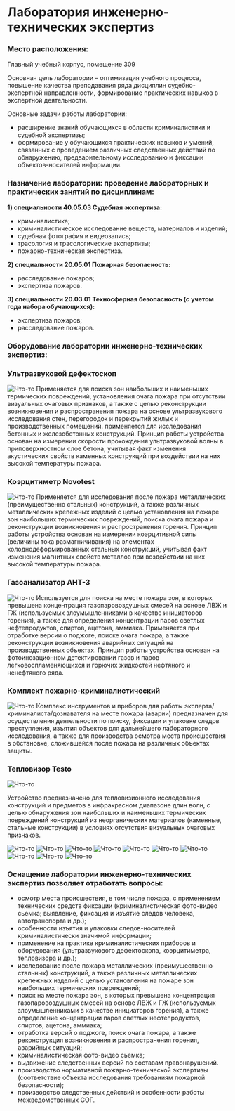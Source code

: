 # Лаборатория инженерно-технических экспертиз
### Место расположения:
Главный учебный корпус, помещение 309

Основная цель лаборатории – оптимизация учебного процесса, повышение качества преподавания ряда дисциплин судебно-экспертной направленности, формирование практических навыков в экспертной деятельности.

Основные задачи работы лаборатории:
- расширение знаний обучающихся в области криминалистики и судебной экспертизы;
- формирование у обучающихся практических навыков и умений, связанных с проведением различных следственных действий по обнаружению, предварительному исследованию и фиксации объектов-носителей информации.

### Назначение лаборатории: проведение лабораторных и практических занятий по дисциплинам:

**1) специальности 40.05.03 Судебная экспертиза:**
- криминалистика;
- криминалистическое исследование веществ, материалов и изделий;
- судебная фотография и видеозапись;
- трасология и трасологические экспертизы;
- пожарно-техническая экспертиза.

**2) специальности 20.05.01 Пожарная безопасность:**
- расследование пожаров;
- экспертиза пожаров.

**3) специальности 20.03.01 Техносферная безопасность (с учетом года набора обучающихся):**
- экспертиза пожаров;
- расследование пожаров.

### Оборудование лаборатории инженерно-технических экспертиз:

### Ультразвуковой дефектоскоп
![Что-то](IMG_20211221_173635.jpg "Место проведения пожароопасных работ")
Применяется для поиска зон наибольших и наименьших термических повреждений, установления очага пожара при отсутствии визуальных очаговых признаков, а также с целью реконструкции возникновения и распространения пожара на основе ультразвукового исследования стен, перегородок и перекрытий жилых и производственных помещений. применяется для исследования бетонных и железобетонных конструкций.
Принцип работы устройства основан на измерении скорости прохождения ультразвуковой волны в приповерхностном слое бетона, учитывая факт изменения акустических свойств каменных конструкций при воздействии на них высокой температуры пожара.

### Коэрцитиметр Novotest
![Что-то](IMG_20211221_173813.jpg "Место проведения пожароопасных работ")
Применяется для исследования после пожара металлических (преимущественно стальных) конструкций, а также различных металлических крепежных изделий с целью установления на пожаре зон наибольших термических повреждений, поиска очага пожара и реконструкции возникновения и распространения горения.
Принцип работы устройства основан на измерении коэрцитивной силы (величины тока размагничивания) на элементах холоднодеформированных стальных конструкций, учитывая факт изменения магнитных свойств металлов при воздействии на них высокой температуры пожара.

### Газоанализатор АНТ-3
![Что-то](IMG_20220110_093038.jpg "Место проведения пожароопасных работ")
Используется для поиска на месте пожара зон, в которых превышена концентрация газопаровоздушных смесей на основе ЛВЖ и ГЖ (используемых злоумышленниками в качестве инициаторов горения), а также для определения концентрации паров светлых нефтепродуктов, спиртов, ацетона, аммиака. Применяется при отработке версии о поджоге, поиске очага пожара, а также реконструкции возникновения аварийных ситуаций на производственных объектах. 
Принцип работы устройства основан на фотоинозационном детектировании газов и паров легковоспламеняющихся и горючих жидкостей нефтяного и ненефтяного ряда. 

### Комплект пожарно-криминалистический
![Что-то](IMG_20210126_103453.jpg "Место проведения пожароопасных работ")
Комплекс инструментов и приборов для работы эксперта/криминалиста/дознавателя на месте пожара (аварии) предназначен для осуществления деятельности по поиску, фиксации и упаковке следов преступления, изъятия объектов для дальнейшего лабораторного исследования, а также для производства осмотра места происшествия в обстановке, сложившейся после пожара на различных объектах защиты.

### Тепловизор Testo
![Что-то](IMG_2024131231231.jpg "Место проведения пожароопасных работ")

Устройство предназначено для тепловизионного исследования конструкций и предметов в инфракрасном диапазоне длин волн, с целью обнаружения зон наибольших и наименьших термических повреждений конструкций из неорганических материалов (каменные, стальные конструкции) в условиях отсутствия визуальных очаговых признаков.


![Что-то](IMG_20210121_091000.jpg "Место проведения пожароопасных работ")
![Что-то](IMG_20210121_090906.jpg "Место проведения пожароопасных работ")
![Что-то](IMG_20210121_090742.jpg "Место проведения пожароопасных работ")
![Что-то](IMG_20210121_090628.jpg "Место проведения пожароопасных работ")
![Что-то](IMG_20210121_090333.jpg "Место проведения пожароопасных работ")
![Что-то](IMG-20211210-WA0018.jpg "Место проведения пожароопасных работ")
![Что-то](IMG-20211210-WA0011.jpg "Место проведения пожароопасных работ")
![Что-то](IMG-20211210-WA0010-копия.jpg "Место проведения пожароопасных работ")
![Что-то](IMG-20211210-WA0008.jpg "Место проведения пожароопасных работ")
![Что-то](IMG-20211210-WA0009.jpg "Место проведения пожароопасных работ")

### Оснащение лаборатории инженерно-технических экспертиз позволяет отработать вопросы:
- осмотр места происшествия, в том числе пожара, с применением технических средств фиксации (криминалистическая фото-видео сьемка; выявление, фиксация и изъятие следов человека, автотранспорта и др.);
- особенности изъятия и упаковки следов-носителей криминалистически значимой информации;
- применение на практике криминалистических приборов и оборудования (ультразвукового дефектоскопа, коэрцитиметра, тепловизора и др.);
- исследование после пожара металлических (преимущественно стальных) конструкций, а также различных металлических крепежных изделий с целью установления на пожаре зон наибольших термических повреждений;
- поиск на месте пожара зон, в которых превышена концентрация газопаровоздушных смесей на основе ЛВЖ и ГЖ (используемых злоумышленниками в качестве инициаторов горения), а также определение концентрации паров светлых нефтепродуктов, спиртов, ацетона, аммиака;
- отработка версий о поджоге, поиск очага пожара, а также реконструкция возникновения и распространения горения, аварийных ситуаций;
- криминалистическая фото-видео сьемка;
- выдвижение следственных версий по составам правонарушений.
- производство нормативной пожарно-технической экспертизы (соответствие объекта исследования требованиям пожарной безопасности);
- производство следственных действий и особенности работы межведомственных СОГ.
